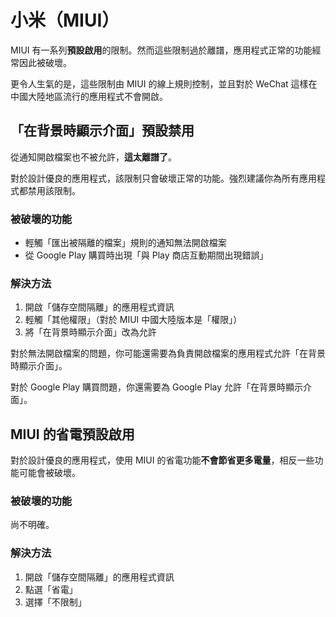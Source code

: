 # 小米（MIUI）

MIUI 有一系列**預設啟用**的限制。然而這些限制過於離譜，應用程式正常的功能經常因此被破壞。

更令人生氣的是，這些限制由 MIUI 的線上規則控制，並且對於 WeChat 這樣在中國大陸地區流行的應用程式不會開啟。

## 「在背景時顯示介面」預設禁用

從通知開啟檔案也不被允許，**這太離譜了**。

對於設計優良的應用程式，該限制只會破壞正常的功能。強烈建議你為所有應用程式都禁用該限制。

### 被破壞的功能

* 輕觸「匯出被隔離的檔案」規則的通知無法開啟檔案
* 從 Google Play 購買時出現「與 Play 商店互動期間出現錯誤」

### 解決方法

1. 開啟「儲存空間隔離」的應用程式資訊
2. 輕觸「其他權限」（對於 MIUI 中國大陸版本是「權限」）
3. 將「在背景時顯示介面」改為允許

對於無法開啟檔案的問題，你可能還需要為負責開啟檔案的應用程式允許「在背景時顯示介面」。

對於 Google Play 購買問題，你還需要為 Google Play 允許「在背景時顯示介面」。

## MIUI 的省電預設啟用

對於設計優良的應用程式，使用 MIUI 的省電功能**不會節省更多電量**，相反一些功能可能會被破壞。

### 被破壞的功能

尚不明確。

### 解決方法

1. 開啟「儲存空間隔離」的應用程式資訊
2. 點選「省電」
3. 選擇「不限制」